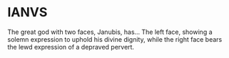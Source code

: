 # IANVS
The great god with two faces, Janubis, has... The left face, showing a solemn expression to uphold his divine dignity, while the right face bears the lewd expression of a depraved pervert.
